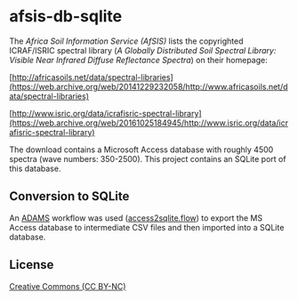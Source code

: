# afsis-db-sqlite

The *Africa Soil Information Service (AfSIS)* lists the copyrighted
ICRAF/ISRIC spectral library (*A Globally Distributed Soil Spectral
Library: Visible Near Infrared Diffuse Reflectance Spectra*) on their
homepage:

[http://africasoils.net/data/spectral-libraries](https://web.archive.org/web/20141229232058/http://www.africasoils.net/data/spectral-libraries)

[http://www.isric.org/data/icrafisric-spectral-library](https://web.archive.org/web/20161025184945/http://www.isric.org/data/icrafisric-spectral-library)

The download contains a Microsoft Access database with roughly 4500
spectra (wave numbers: 350-2500). This project contains an SQLite
port of this database.

## Conversion to SQLite

An [ADAMS](https://adams.cms.waikato.ac.nz/) workflow was used 
([access2sqlite.flow](https://raw.githubusercontent.com/fracpete/afsis-db-sqlite/master/access2sqlite.flow)) 
to export the MS Access database to intermediate CSV files and
then imported into a SQLite database.

## License

[Creative Commons (CC BY-NC)](https://web.archive.org/web/20161025184945/http://www.isric.org/data/icrafisric-spectral-library)
